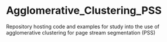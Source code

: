 # Agglomerative_Clustering_PSS
Repository hosting code and examples for study into the use of agglomerative clustering for page stream segmentation (PSS)
